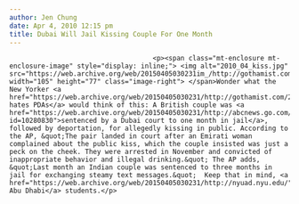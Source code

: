 ```yaml
---
author: Jen Chung
date: Apr 4, 2010 12:15 pm
title: Dubai Will Jail Kissing Couple For One Month
---
```


	
										<p><span class="mt-enclosure mt-enclosure-image" style="display: inline;"> <img alt="2010_04_kiss.jpg" src="https://web.archive.org/web/20150405030231im_/http://gothamist.com/attachments/jen/2010_04_kiss.jpg" width="105" height="77" class="image-right"> </span>Wonder what the New Yorker <a href="https://web.archive.org/web/20150405030231/http://gothamist.com/2010/04/02/new_yorker_refuses_to_embrace_pda.php">who hates PDAs</a> would think of this: A British couple was <a href="https://web.archive.org/web/20150405030231/http://abcnews.go.com/International/wireStory?id=10280830">sentenced by a Dubai court to one month in jail</a>, followed by deportation, for allegedly kissing in public. According to the AP, &quot;The pair landed in court after an Emirati woman complained about the public kiss, which the couple insisted was just a peck on the cheek. They were arrested in November and convicted of inappropriate behavior and illegal drinking.&quot; The AP adds, &quot;Last month an Indian couple was sentenced to three months in jail for exchanging steamy text messages.&quot;  Keep that in mind, <a href="https://web.archive.org/web/20150405030231/http://nyuad.nyu.edu/">NYU Abu Dhabi</a> students.</p>					
										
									
				